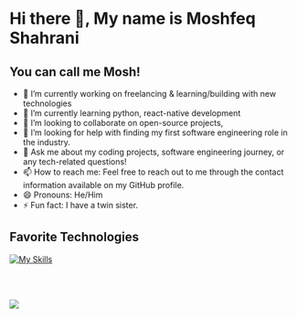 # Hi there 👋, My name is Moshfeq Shahrani
## You can call me Mosh!




- 🔭 I’m currently working on freelancing & learning/building with new technologies
- 🌱 I’m currently learning python, react-native development
- 👯 I’m looking to collaborate on open-source projects, 
- 🤔 I’m looking for help with finding my first software engineering role in the industry.
- 💬 Ask me about my coding projects, software engineering journey, or any tech-related questions!
- 📫 How to reach me: Feel free to reach out to me through the contact information available on my GitHub profile.
- 😄 Pronouns: He/Him
- ⚡ Fun fact: I have a twin sister.


## Favorite Technologies
[![My Skills](https://skillicons.dev/icons?i=js,html,css,python,postgres,mysql,mongodb,aws,react,bootstrap,nextjs,django,&perline=4&theme=dark)](https://skillicons.dev)

<br></br>

<img src="https://github-readme-stats.vercel.app/api?username=&show_icons=true"/>






